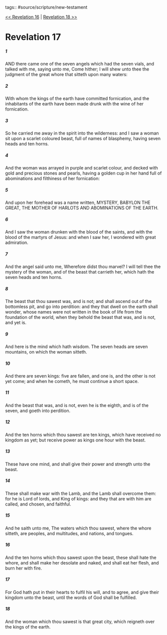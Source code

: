 tags:: #source/scripture/new-testament

[<< Revelation 16](new-testament/27_Revelation/Revelation_16.md) | [Revelation 18 >>](new-testament/27_Revelation/Revelation_18.md)

# Revelation 17

##### 1

AND there came one of the seven angels which had the seven vials, and talked with me, saying unto me, Come hither; I will shew unto thee the judgment of the great whore that sitteth upon many waters:

##### 2

With whom the kings of the earth have committed fornication, and the inhabitants of the earth have been made drunk with the wine of her fornication.

##### 3

So he carried me away in the spirit into the wilderness: and I saw a woman sit upon a scarlet coloured beast, full of names of blasphemy, having seven heads and ten horns.

##### 4

And the woman was arrayed in purple and scarlet colour, and decked with gold and precious stones and pearls, having a golden cup in her hand full of abominations and filthiness of her fornication:

##### 5

And upon her forehead was a name written, MYSTERY, BABYLON THE GREAT, THE MOTHER OF HARLOTS AND ABOMINATIONS OF THE EARTH.

##### 6

And I saw the woman drunken with the blood of the saints, and with the blood of the martyrs of Jesus: and when I saw her, I wondered with great admiration.

##### 7

And the angel said unto me, Wherefore didst thou marvel? I will tell thee the mystery of the woman, and of the beast that carrieth her, which hath the seven heads and ten horns.

##### 8

The beast that thou sawest was, and is not; and shall ascend out of the bottomless pit, and go into perdition: and they that dwell on the earth shall wonder, whose names were not written in the book of life from the foundation of the world, when they behold the beast that was, and is not, and yet is.

##### 9

And here is the mind which hath wisdom. The seven heads are seven mountains, on which the woman sitteth.

##### 10

And there are seven kings: five are fallen, and one is, and the other is not yet come; and when he cometh, he must continue a short space.

##### 11

And the beast that was, and is not, even he is the eighth, and is of the seven, and goeth into perdition.

##### 12

And the ten horns which thou sawest are ten kings, which have received no kingdom as yet; but receive power as kings one hour with the beast.

##### 13

These have one mind, and shall give their power and strength unto the beast.

##### 14

These shall make war with the Lamb, and the Lamb shall overcome them: for he is Lord of lords, and King of kings: and they that are with him are called, and chosen, and faithful.

##### 15

And he saith unto me, The waters which thou sawest, where the whore sitteth, are peoples, and multitudes, and nations, and tongues.

##### 16

And the ten horns which thou sawest upon the beast, these shall hate the whore, and shall make her desolate and naked, and shall eat her flesh, and burn her with fire.

##### 17

For God hath put in their hearts to fulfil his will, and to agree, and give their kingdom unto the beast, until the words of God shall be fulfilled.

##### 18

And the woman which thou sawest is that great city, which reigneth over the kings of the earth.

